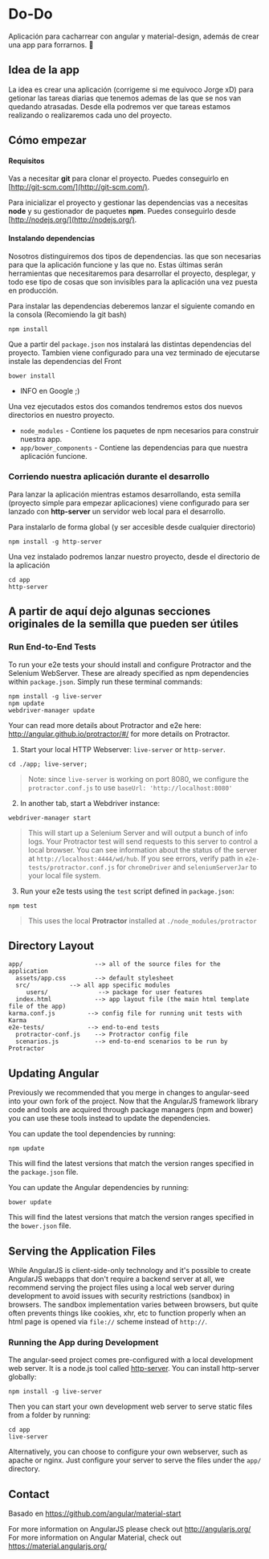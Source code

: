 # Do-Do 

Aplicación para cacharrear con angular y material-design, además de crear una app para forrarnos. :money_with_wings:

## Idea de la app

La idea es crear una aplicación (corrigeme si me equivoco Jorge xD) para getionar las tareas diarias que tenemos 
ademas de las que se nos van quedando atrasadas. Desde ella podremos ver que tareas estamos realizando o realizaremos
cada uno del proyecto.


## Cómo empezar

#### Requisitos

Vas a necesitar **git** para clonar el proyecto. Puedes conseguirlo en
[http://git-scm.com/](http://git-scm.com/).

Para inicializar el proyecto y gestionar las dependencias vas a necesitas **node** y su gestionador de paquetes **npm**.
Puedes conseguirlo desde [http://nodejs.org/](http://nodejs.org/).

#### Instalando dependencias 

Nosotros distinguiremos dos tipos de dependencias. las que son necesarias para que la aplicación funcione y las que no.
Estas últimas serán herramientas que necesitaremos para desarrollar el proyecto, desplegar, y todo ese tipo de cosas
que son invisibles para la aplicación una vez puesta en producción.

Para instalar las dependencias deberemos lanzar el siguiente comando en la consola (Recomiendo la git bash)

```
npm install
```
Que a partir del `package.json` nos instalará las distintas dependencias del proyecto.
Tambien viene configurado para una vez terminado de ejecutarse instale las dependencias del Front 

```
bower install
```

+ INFO en Google ;)

Una vez ejecutados estos dos comandos tendremos estos dos nuevos directorios en nuestro proyecto.

* `node_modules` - Contiene los paquetes de npm necesarios para construir nuestra app.
* `app/bower_components` - Contiene las dependencias para que nuestra aplicación funcione.

### Corriendo nuestra aplicación durante el desarrollo

Para lanzar la aplicación mientras estamos desarrollando, esta semilla (proyecto simple para empezar aplicaciones)
viene configurado para ser lanzado con **http-server** un servidor web local para el desarrollo.

Para instalarlo de forma global (y ser accesible desde cualquier directorio)

```
npm install -g http-server
```

Una vez instalado podremos lanzar nuestro proyecto, desde el directorio de la aplicación

```
cd app
http-server
```

## A partir de aquí dejo algunas secciones originales de la semilla que pueden ser útiles

### Run End-to-End Tests

To run your e2e tests your should install and configure Protractor and the Selenium WebServer.
These are already specified as npm dependencies within `package.json`. Simply run these
terminal commands:

```console
npm install -g live-server
npm update
webdriver-manager update
```

Your can read more details about Protractor and e2e here: http://angular.github.io/protractor/#/
for more details on Protractor.

 1. Start your local HTTP Webserver: `live-server` or `http-server`.

```console
cd ./app; live-server;
```

> Note: since `live-server` is working on port 8080, we configure the `protractor.conf.js` to use
`baseUrl: 'http://localhost:8080'`

 2. In another tab, start a Webdriver instance:
 
```console
webdriver-manager start
```

>This will start up a Selenium Server and will output a bunch of info logs. Your Protractor test
will send requests to this server to control a local browser. You can see information about the
status of the server at `http://localhost:4444/wd/hub`. If you see errors, verify path in
`e2e-tests/protractor.conf.js` for `chromeDriver` and `seleniumServerJar` to your local file system.

 3. Run your e2e tests using the `test` script defined in `package.json`:
 
```console
npm test
```

> This uses the local **Protractor** installed at `./node_modules/protractor`

## Directory Layout

```
app/                    --> all of the source files for the application
  assets/app.css        --> default stylesheet
  src/           --> all app specific modules
     users/              --> package for user features
  index.html            --> app layout file (the main html template file of the app)
karma.conf.js         --> config file for running unit tests with Karma
e2e-tests/            --> end-to-end tests
  protractor-conf.js    --> Protractor config file
  scenarios.js          --> end-to-end scenarios to be run by Protractor
```

## Updating Angular

Previously we recommended that you merge in changes to angular-seed into your own fork of the
project. Now that the AngularJS framework library code and tools are acquired through package managers
(npm and bower) you can use these tools instead to update the dependencies.

You can update the tool dependencies by running:

```
npm update
```

This will find the latest versions that match the version ranges specified in the `package.json` file.

You can update the Angular dependencies by running:

```
bower update
```

This will find the latest versions that match the version ranges specified in the `bower.json` file.


## Serving the Application Files

While AngularJS is client-side-only technology and it's possible to create AngularJS webapps that
don't require a backend server at all, we recommend serving the project files using a local
web server during development to avoid issues with security restrictions (sandbox) in browsers. The
sandbox implementation varies between browsers, but quite often prevents things like cookies, xhr,
etc to function properly when an html page is opened via `file://` scheme instead of `http://`.

### Running the App during Development

The angular-seed project comes pre-configured with a local development web server.  It is a node.js
tool called [http-server][http-server].  You can install http-server globally:

```
npm install -g live-server
```

Then you can start your own development web server to serve static files from a folder by running:

```
cd app
live-server
```

Alternatively, you can choose to configure your own webserver, such as apache or nginx. Just
configure your server to serve the files under the `app/` directory.


## Contact

Basado en https://github.com/angular/material-start

For more information on AngularJS please check out http://angularjs.org/
For more information on Angular Material, check out https://material.angularjs.org/

[git]: http://git-scm.com/
[bower]: http://bower.io
[npm]: https://www.npmjs.org/
[node]: http://nodejs.org
[protractor]: https://github.com/angular/protractor
[jasmine]: http://jasmine.github.io
[karma]: http://karma-runner.github.io
[travis]: https://travis-ci.org/
[http-server]: https://github.com/nodeapps/http-server
